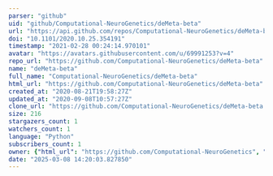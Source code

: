 ```yaml
---
parser: "github"
uid: "github/Computational-NeuroGenetics/deMeta-beta"
url: "https://api.github.com/repos/Computational-NeuroGenetics/deMeta-beta"
doi: "10.1101/2020.10.25.354191"
timestamp: "2021-02-28 00:24:14.970101"
avatar: "https://avatars.githubusercontent.com/u/69991253?v=4"
repo_url: "https://github.com/Computational-NeuroGenetics/deMeta-beta"
name: "deMeta-beta"
full_name: "Computational-NeuroGenetics/deMeta-beta"
html_url: "https://github.com/Computational-NeuroGenetics/deMeta-beta"
created_at: "2020-08-21T19:58:27Z"
updated_at: "2020-09-08T10:57:27Z"
clone_url: "https://github.com/Computational-NeuroGenetics/deMeta-beta.git"
size: 216
stargazers_count: 1
watchers_count: 1
language: "Python"
subscribers_count: 1
owner: {"html_url": "https://github.com/Computational-NeuroGenetics", "avatar_url": "https://avatars.githubusercontent.com/u/69991253?v=4", "login": "Computational-NeuroGenetics", "type": "Organization"}
date: "2025-03-08 14:20:03.827850"
---
```

